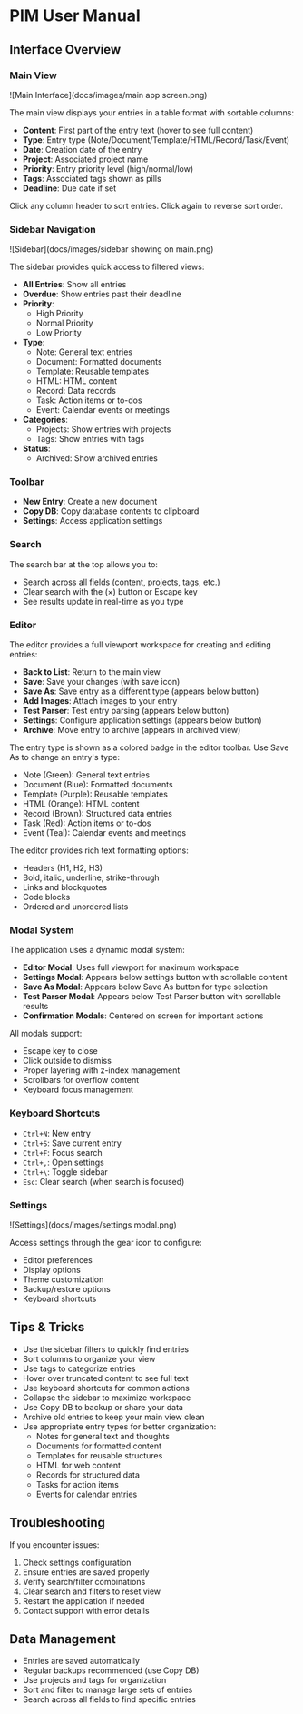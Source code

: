 # PIM User Manual

## Interface Overview

### Main View

![Main Interface](docs/images/main app screen.png)

The main view displays your entries in a table format with sortable columns:

- **Content**: First part of the entry text (hover to see full content)
- **Type**: Entry type (Note/Document/Template/HTML/Record/Task/Event)
- **Date**: Creation date of the entry
- **Project**: Associated project name
- **Priority**: Entry priority level (high/normal/low)
- **Tags**: Associated tags shown as pills
- **Deadline**: Due date if set

Click any column header to sort entries. Click again to reverse sort order.

### Sidebar Navigation

![Sidebar](docs/images/sidebar showing on main.png)

The sidebar provides quick access to filtered views:

- **All Entries**: Show all entries
- **Overdue**: Show entries past their deadline
- **Priority**:
  - High Priority
  - Normal Priority
  - Low Priority
- **Type**:
  - Note: General text entries
  - Document: Formatted documents
  - Template: Reusable templates
  - HTML: HTML content
  - Record: Data records
  - Task: Action items or to-dos
  - Event: Calendar events or meetings
- **Categories**:
  - Projects: Show entries with projects
  - Tags: Show entries with tags
- **Status**:
  - Archived: Show archived entries

### Toolbar

- **New Entry**: Create a new document
- **Copy DB**: Copy database contents to clipboard
- **Settings**: Access application settings

### Search

The search bar at the top allows you to:

- Search across all fields (content, projects, tags, etc.)
- Clear search with the (×) button or Escape key
- See results update in real-time as you type

### Editor

The editor provides a full viewport workspace for creating and editing entries:

- **Back to List**: Return to the main view
- **Save**: Save your changes (with save icon)
- **Save As**: Save entry as a different type (appears below button)
- **Add Images**: Attach images to your entry
- **Test Parser**: Test entry parsing (appears below button)
- **Settings**: Configure application settings (appears below button)
- **Archive**: Move entry to archive (appears in archived view)

The entry type is shown as a colored badge in the editor toolbar. Use Save As to change an entry's type:

- Note (Green): General text entries
- Document (Blue): Formatted documents
- Template (Purple): Reusable templates
- HTML (Orange): HTML content
- Record (Brown): Structured data entries
- Task (Red): Action items or to-dos
- Event (Teal): Calendar events and meetings

The editor provides rich text formatting options:

- Headers (H1, H2, H3)
- Bold, italic, underline, strike-through
- Links and blockquotes
- Code blocks
- Ordered and unordered lists

### Modal System

The application uses a dynamic modal system:

- **Editor Modal**: Uses full viewport for maximum workspace
- **Settings Modal**: Appears below settings button with scrollable content
- **Save As Modal**: Appears below Save As button for type selection
- **Test Parser Modal**: Appears below Test Parser button with scrollable results
- **Confirmation Modals**: Centered on screen for important actions

All modals support:

- Escape key to close
- Click outside to dismiss
- Proper layering with z-index management
- Scrollbars for overflow content
- Keyboard focus management

### Keyboard Shortcuts

- `Ctrl+N`: New entry
- `Ctrl+S`: Save current entry
- `Ctrl+F`: Focus search
- `Ctrl+,`: Open settings
- `Ctrl+\`: Toggle sidebar
- `Esc`: Clear search (when search is focused)

### Settings

![Settings](docs/images/settings modal.png)

Access settings through the gear icon to configure:

- Editor preferences
- Display options
- Theme customization
- Backup/restore options
- Keyboard shortcuts

## Tips & Tricks

- Use the sidebar filters to quickly find entries
- Sort columns to organize your view
- Use tags to categorize entries
- Hover over truncated content to see full text
- Use keyboard shortcuts for common actions
- Collapse the sidebar to maximize workspace
- Use Copy DB to backup or share your data
- Archive old entries to keep your main view clean
- Use appropriate entry types for better organization:
  - Notes for general text and thoughts
  - Documents for formatted content
  - Templates for reusable structures
  - HTML for web content
  - Records for structured data
  - Tasks for action items
  - Events for calendar entries

## Troubleshooting

If you encounter issues:

1. Check settings configuration
2. Ensure entries are saved properly
3. Verify search/filter combinations
4. Clear search and filters to reset view
5. Restart the application if needed
6. Contact support with error details

## Data Management

- Entries are saved automatically
- Regular backups recommended (use Copy DB)
- Use projects and tags for organization
- Sort and filter to manage large sets of entries
- Search across all fields to find specific entries
